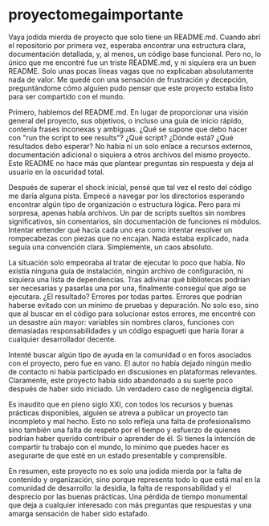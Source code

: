 # proyectomegaimportante

Vaya jodida mierda de proyecto que solo tiene un README.md. Cuando abrí el repositorio por primera vez, esperaba encontrar una estructura clara, documentación detallada, y, al menos, un código base funcional. Pero no, lo único que me encontré fue un triste README.md, y ni siquiera era un buen README. Solo unas pocas líneas vagas que no explicaban absolutamente nada de valor. Me quedé con una sensación de frustración y decepción, preguntándome cómo alguien pudo pensar que este proyecto estaba listo para ser compartido con el mundo.

Primero, hablemos del README.md. En lugar de proporcionar una visión general del proyecto, sus objetivos, o incluso una guía de inicio rápido, contenía frases inconexas y ambiguas. ¿Qué se supone que debo hacer con "run the script to see results"? ¿Qué script? ¿Dónde está? ¿Qué resultados debo esperar? No había ni un solo enlace a recursos externos, documentación adicional o siquiera a otros archivos del mismo proyecto. Este README no hace más que plantear preguntas sin respuesta y deja al usuario en la oscuridad total.

Después de superar el shock inicial, pensé que tal vez el resto del código me daría alguna pista. Empecé a navegar por los directorios esperando encontrar algún tipo de organización o estructura lógica. Pero para mi sorpresa, apenas había archivos. Un par de scripts sueltos sin nombres significativos, sin comentarios, sin documentación de funciones ni módulos. Intentar entender qué hacía cada uno era como intentar resolver un rompecabezas con piezas que no encajan. Nada estaba explicado, nada seguía una convención clara. Simplemente, un caos absoluto.

La situación solo empeoraba al tratar de ejecutar lo poco que había. No existía ninguna guía de instalación, ningún archivo de configuración, ni siquiera una lista de dependencias. Tras adivinar qué bibliotecas podrían ser necesarias y pasarlas una por una, finalmente conseguí que algo se ejecutara. ¿El resultado? Errores por todas partes. Errores que podrían haberse evitado con un mínimo de pruebas y depuración. No solo eso, sino que al buscar en el código para solucionar estos errores, me encontré con un desastre aún mayor: variables sin nombres claros, funciones con demasiadas responsabilidades y un código espagueti que haría llorar a cualquier desarrollador decente.

Intenté buscar algún tipo de ayuda en la comunidad o en foros asociados con el proyecto, pero fue en vano. El autor no había dejado ningún medio de contacto ni había participado en discusiones en plataformas relevantes. Claramente, este proyecto había sido abandonado a su suerte poco después de haber sido iniciado. Un verdadero caso de negligencia digital.

Es inaudito que en pleno siglo XXI, con todos los recursos y buenas prácticas disponibles, alguien se atreva a publicar un proyecto tan incompleto y mal hecho. Esto no solo refleja una falta de profesionalismo sino también una falta de respeto por el tiempo y esfuerzo de quienes podrían haber querido contribuir o aprender de él. Si tienes la intención de compartir tu trabajo con el mundo, lo mínimo que puedes hacer es asegurarte de que esté en un estado presentable y comprensible.

En resumen, este proyecto no es solo una jodida mierda por la falta de contenido y organización, sino porque representa todo lo que está mal en la comunidad de desarrollo: la desidia, la falta de responsabilidad y el desprecio por las buenas prácticas. Una pérdida de tiempo monumental que deja a cualquier interesado con más preguntas que respuestas y una amarga sensación de haber sido estafado.
